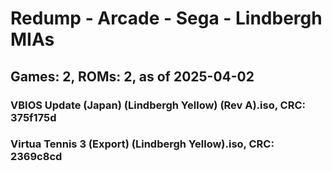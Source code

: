 # Redump - Arcade - Sega - Lindbergh MIAs
## Games: 2, ROMs: 2, as of 2025-04-02

### VBIOS Update (Japan) (Lindbergh Yellow) (Rev A).iso, CRC: 375f175d
### Virtua Tennis 3 (Export) (Lindbergh Yellow).iso, CRC: 2369c8cd
